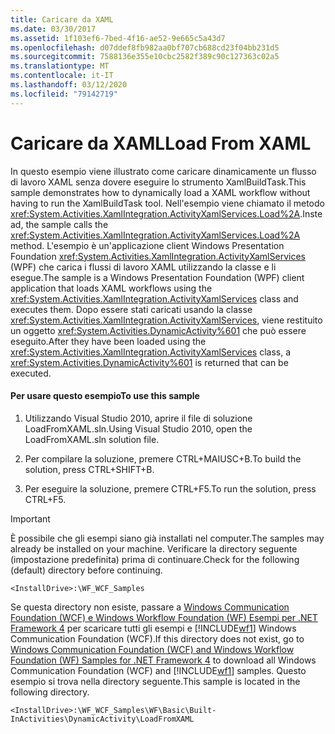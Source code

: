```yaml
---
title: Caricare da XAML
ms.date: 03/30/2017
ms.assetid: 1f103ef6-7bed-4f16-ae52-9e665c5a43d7
ms.openlocfilehash: d07ddef8fb982aa0bf707cb688cd23f04bb231d5
ms.sourcegitcommit: 7588136e355e10cbc2582f389c90c127363c02a5
ms.translationtype: MT
ms.contentlocale: it-IT
ms.lasthandoff: 03/12/2020
ms.locfileid: "79142719"
---
```

# <a name="load-from-xaml"></a><span data-ttu-id="671da-102">Caricare da XAML</span><span class="sxs-lookup"><span data-stu-id="671da-102">Load From XAML</span></span>
<span data-ttu-id="671da-103">In questo esempio viene illustrato come caricare dinamicamente un flusso di lavoro XAML senza dovere eseguire lo strumento XamlBuildTask.</span><span class="sxs-lookup"><span data-stu-id="671da-103">This sample demonstrates how to dynamically load a XAML workflow without having to run the XamlBuildTask tool.</span></span> <span data-ttu-id="671da-104">Nell'esempio viene chiamato il metodo <xref:System.Activities.XamlIntegration.ActivityXamlServices.Load%2A>.</span><span class="sxs-lookup"><span data-stu-id="671da-104">Instead, the sample calls the <xref:System.Activities.XamlIntegration.ActivityXamlServices.Load%2A> method.</span></span> <span data-ttu-id="671da-105">L'esempio è un'applicazione client Windows Presentation Foundation <xref:System.Activities.XamlIntegration.ActivityXamlServices> (WPF) che carica i flussi di lavoro XAML utilizzando la classe e li esegue.</span><span class="sxs-lookup"><span data-stu-id="671da-105">The sample is a Windows Presentation Foundation (WPF) client application that loads XAML workflows using the <xref:System.Activities.XamlIntegration.ActivityXamlServices> class and executes them.</span></span> <span data-ttu-id="671da-106">Dopo essere stati caricati usando la classe <xref:System.Activities.XamlIntegration.ActivityXamlServices>, viene restituito un oggetto <xref:System.Activities.DynamicActivity%601> che può essere eseguito.</span><span class="sxs-lookup"><span data-stu-id="671da-106">After they have been loaded using the <xref:System.Activities.XamlIntegration.ActivityXamlServices> class, a <xref:System.Activities.DynamicActivity%601> is returned that can be executed.</span></span>

#### <a name="to-use-this-sample"></a><span data-ttu-id="671da-107">Per usare questo esempio</span><span class="sxs-lookup"><span data-stu-id="671da-107">To use this sample</span></span>

1. <span data-ttu-id="671da-108">Utilizzando Visual Studio 2010, aprire il file di soluzione LoadFromXAML.sln.</span><span class="sxs-lookup"><span data-stu-id="671da-108">Using Visual Studio 2010, open the LoadFromXAML.sln solution file.</span></span>

2. <span data-ttu-id="671da-109">Per compilare la soluzione, premere CTRL+MAIUSC+B.</span><span class="sxs-lookup"><span data-stu-id="671da-109">To build the solution, press CTRL+SHIFT+B.</span></span>

3. <span data-ttu-id="671da-110">Per eseguire la soluzione, premere CTRL+F5.</span><span class="sxs-lookup"><span data-stu-id="671da-110">To run the solution, press CTRL+F5.</span></span>

> [!IMPORTANT]
> <span data-ttu-id="671da-111">È possibile che gli esempi siano già installati nel computer.</span><span class="sxs-lookup"><span data-stu-id="671da-111">The samples may already be installed on your machine.</span></span> <span data-ttu-id="671da-112">Verificare la directory seguente (impostazione predefinita) prima di continuare.</span><span class="sxs-lookup"><span data-stu-id="671da-112">Check for the following (default) directory before continuing.</span></span>  
>
> `<InstallDrive>:\WF_WCF_Samples`  
>
> <span data-ttu-id="671da-113">Se questa directory non esiste, passare a [Windows Communication Foundation (WCF) e Windows Workflow Foundation (WF) Esempi per .NET Framework 4](https://www.microsoft.com/download/details.aspx?id=21459) per scaricare tutti gli esempi e [!INCLUDE[wf1](../../../../includes/wf1-md.md)] Windows Communication Foundation (WCF).</span><span class="sxs-lookup"><span data-stu-id="671da-113">If this directory does not exist, go to [Windows Communication Foundation (WCF) and Windows Workflow Foundation (WF) Samples for .NET Framework 4](https://www.microsoft.com/download/details.aspx?id=21459) to download all Windows Communication Foundation (WCF) and [!INCLUDE[wf1](../../../../includes/wf1-md.md)] samples.</span></span> <span data-ttu-id="671da-114">Questo esempio si trova nella directory seguente.</span><span class="sxs-lookup"><span data-stu-id="671da-114">This sample is located in the following directory.</span></span>  
>
> `<InstallDrive>:\WF_WCF_Samples\WF\Basic\Built-InActivities\DynamicActivity\LoadFromXAML`

